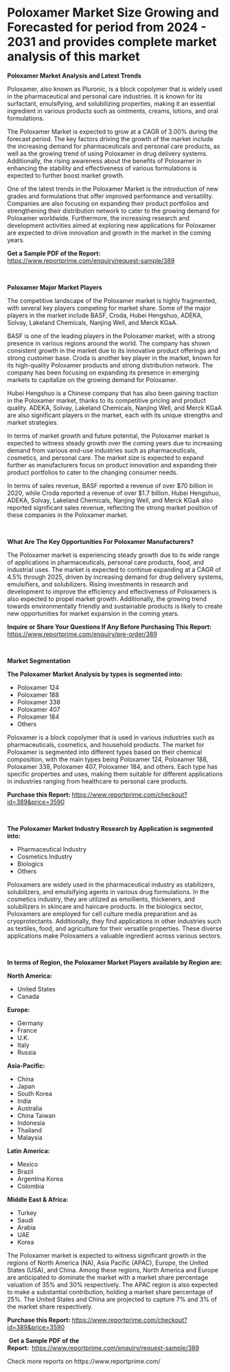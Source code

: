 <p><h1>Poloxamer Market Size Growing and Forecasted for period from 2024 - 2031 and provides complete market analysis of this market</h1></p><p><strong>Poloxamer Market Analysis and Latest Trends</strong></p>
<p><p>Poloxamer, also known as Pluronic, is a block copolymer that is widely used in the pharmaceutical and personal care industries. It is known for its surfactant, emulsifying, and solubilizing properties, making it an essential ingredient in various products such as ointments, creams, lotions, and oral formulations.</p><p>The Poloxamer Market is expected to grow at a CAGR of 3.00% during the forecast period. The key factors driving the growth of the market include the increasing demand for pharmaceuticals and personal care products, as well as the growing trend of using Poloxamer in drug delivery systems. Additionally, the rising awareness about the benefits of Poloxamer in enhancing the stability and effectiveness of various formulations is expected to further boost market growth.</p><p>One of the latest trends in the Poloxamer Market is the introduction of new grades and formulations that offer improved performance and versatility. Companies are also focusing on expanding their product portfolios and strengthening their distribution network to cater to the growing demand for Poloxamer worldwide. Furthermore, the increasing research and development activities aimed at exploring new applications for Poloxamer are expected to drive innovation and growth in the market in the coming years.</p></p>
<p><strong>Get a Sample PDF of the Report:&nbsp;</strong> <a href="https://www.reportprime.com/enquiry/request-sample/389">https://www.reportprime.com/enquiry/request-sample/389</a></p>
<p>&nbsp;</p>
<p><strong>Poloxamer Major Market Players</strong></p>
<p><p>The competitive landscape of the Poloxamer market is highly fragmented, with several key players competing for market share. Some of the major players in the market include BASF, Croda, Hubei Hengshuo, ADEKA, Solvay, Lakeland Chemicals, Nanjing Well, and Merck KGaA.</p><p>BASF is one of the leading players in the Poloxamer market, with a strong presence in various regions around the world. The company has shown consistent growth in the market due to its innovative product offerings and strong customer base. Croda is another key player in the market, known for its high-quality Poloxamer products and strong distribution network. The company has been focusing on expanding its presence in emerging markets to capitalize on the growing demand for Poloxamer.</p><p>Hubei Hengshuo is a Chinese company that has also been gaining traction in the Poloxamer market, thanks to its competitive pricing and product quality. ADEKA, Solvay, Lakeland Chemicals, Nanjing Well, and Merck KGaA are also significant players in the market, each with its unique strengths and market strategies.</p><p>In terms of market growth and future potential, the Poloxamer market is expected to witness steady growth over the coming years due to increasing demand from various end-use industries such as pharmaceuticals, cosmetics, and personal care. The market size is expected to expand further as manufacturers focus on product innovation and expanding their product portfolios to cater to the changing consumer needs.</p><p>In terms of sales revenue, BASF reported a revenue of over $70 billion in 2020, while Croda reported a revenue of over $1.7 billion. Hubei Hengshuo, ADEKA, Solvay, Lakeland Chemicals, Nanjing Well, and Merck KGaA also reported significant sales revenue, reflecting the strong market position of these companies in the Poloxamer market.</p></p>
<p>&nbsp;</p>
<p><strong>What Are The Key Opportunities For Poloxamer Manufacturers?</strong></p>
<p><p>The Poloxamer market is experiencing steady growth due to its wide range of applications in pharmaceuticals, personal care products, food, and industrial uses. The market is expected to continue expanding at a CAGR of 4.5% through 2025, driven by increasing demand for drug delivery systems, emulsifiers, and solubilizers. Rising investments in research and development to improve the efficiency and effectiveness of Poloxamers is also expected to propel market growth. Additionally, the growing trend towards environmentally friendly and sustainable products is likely to create new opportunities for market expansion in the coming years.</p></p>
<p><strong>Inquire or Share Your Questions If Any Before Purchasing This Report:</strong> <a href="https://www.reportprime.com/enquiry/pre-order/389">https://www.reportprime.com/enquiry/pre-order/389</a></p>
<p>&nbsp;</p>
<p><strong>Market Segmentation</strong></p>
<p><strong>The Poloxamer Market Analysis by types is segmented into:</strong></p>
<p><ul><li>Poloxamer 124</li><li>Poloxamer 188</li><li>Poloxamer 338</li><li>Poloxamer 407</li><li>Poloxamer 184</li><li>Others</li></ul></p>
<p><p>Poloxamer is a block copolymer that is used in various industries such as pharmaceuticals, cosmetics, and household products. The market for Poloxamer is segmented into different types based on their chemical composition, with the main types being Poloxamer 124, Poloxamer 188, Poloxamer 338, Poloxamer 407, Poloxamer 184, and others. Each type has specific properties and uses, making them suitable for different applications in industries ranging from healthcare to personal care products.</p></p>
<p><strong>Purchase this Report:&nbsp;</strong><a href="https://www.reportprime.com/checkout?id=389&price=3590">https://www.reportprime.com/checkout?id=389&price=3590</a></p>
<p>&nbsp;</p>
<p><strong>The Poloxamer Market Industry Research by Application is segmented into:</strong></p>
<p><ul><li>Pharmaceutical Industry</li><li>Cosmetics Industry</li><li>Biologics</li><li>Others</li></ul></p>
<p><p>Poloxamers are widely used in the pharmaceutical industry as stabilizers, solubilizers, and emulsifying agents in various drug formulations. In the cosmetics industry, they are utilized as emollients, thickeners, and solubilizers in skincare and haircare products. In the biologics sector, Poloxamers are employed for cell culture media preparation and as cryoprotectants. Additionally, they find applications in other industries such as textiles, food, and agriculture for their versatile properties. These diverse applications make Poloxamers a valuable ingredient across various sectors.</p></p>
<p>&nbsp;</p>
<p><strong>In terms of Region, the Poloxamer Market Players available by Region are:</strong></p>
<p>
    <p> <strong> North America: </strong>
        <ul>
            <li>United States</li>
            <li>Canada</li>
        </ul>
        </p> 
    <p> <strong> Europe: </strong>
        <ul>
            <li>Germany</li>
            <li>France</li>
            <li>U.K.</li>
            <li>Italy</li>
            <li>Russia</li>
        </ul>
        </p> 
    <p> <strong> Asia-Pacific: </strong>
        <ul>
            <li>China</li>
            <li>Japan</li>
            <li>South Korea</li>
            <li>India</li>
            <li>Australia</li>
            <li>China Taiwan</li>
            <li>Indonesia</li>
            <li>Thailand</li>
            <li>Malaysia</li>
        </ul>
        </p> 
    <p> <strong> Latin America: </strong>
        <ul>
            <li>Mexico</li>
            <li>Brazil</li>
            <li>Argentina Korea</li>
            <li>Colombia</li>
        </ul>
        </p> 
    <p> <strong> Middle East & Africa: </strong>
        <ul>
            <li>Turkey</li>
            <li>Saudi</li>
            <li>Arabia</li>
            <li>UAE</li>
            <li>Korea</li>
        </ul>
    </p>
    </p>
<p><p>The Poloxamer market is expected to witness significant growth in the regions of North America (NA), Asia Pacific (APAC), Europe, the United States (USA), and China. Among these regions, North America and Europe are anticipated to dominate the market with a market share percentage valuation of 35% and 30% respectively. The APAC region is also expected to make a substantial contribution, holding a market share percentage of 25%. The United States and China are projected to capture 7% and 3% of the market share respectively.</p></p>
<p><strong>Purchase this Report: </strong><a href="https://www.reportprime.com/checkout?id=389&price=3590">https://www.reportprime.com/checkout?id=389&price=3590</a></p>
<p>&nbsp;<strong>Get a Sample PDF of the Report:&nbsp;&nbsp;</strong><a href="https://www.reportprime.com/enquiry/request-sample/389">https://www.reportprime.com/enquiry/request-sample/389</a></p>
<p><strong></strong></p>
<p>Check more reports on https://www.reportprime.com/</p>